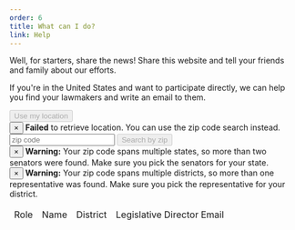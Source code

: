 ```yaml
---
order: 6
title: What can I do?
link: Help
---
```

Well, for starters, share the news! Share this website and tell your friends and family about our efforts.

If you're in the United States and want to participate directly, we can help you find your lawmakers and write an email to them.

<div class="panel panel-default">
	<div class="panel-body">
		<div class="row">
			<div class="col-md-3 col-md-offset-3">
				<button id="find-lawmakers-location" disabled="disabled" class="btn btn-primary">Use my location</button>
				<div class="alert alert-danger alert-dismissible fade in" id="location-alert" role="alert">
					<button type="button" class="close" data-dismiss="alert" aria-label="Close"><span aria-hidden="true">&times;</span></button>
					<strong>Failed</strong> to retrieve location. You can use the zip code search instead.
				</div>
			</div>
			<div class="col-md-3">
				<div class="input-group">
					<input type="text" class="form-control" placeholder="zip code" id="find-lawmakers-zip-text">
					<span class="input-group-btn">
						<button id="find-lawmakers-zip" disabled="disabled" class="btn btn-primary">Search by zip</button>
					</span>
				</div>
			</div>
		</div>
	</div>
	<div id="lawmaker-container">
		<div class="alert alert-warning alert-dismissible fade in" id="senators-warning" role="alert">
			<button type="button" class="close" data-dismiss="alert" aria-label="Close"><span aria-hidden="true">&times;</span></button>
			<strong>Warning:</strong> Your zip code spans multiple states, so more than two senators were found. Make sure you pick the senators for your state.
		</div>
		<div class="alert alert-warning alert-dismissible fade in" id="representatives-warning" role="alert">
			<button type="button" class="close" data-dismiss="alert" aria-label="Close"><span aria-hidden="true">&times;</span></button>
			<strong>Warning:</strong> Your zip code spans multiple districts, so more than one representative was found. Make sure you pick the representative for your district.
		</div>
		<table id="lawmaker-list" class="table table-striped">
			<thead>
				<tr>
					<td>Role</td>
					<td>Name</td>
					<td>District</td>
					<td>Legislative Director Email</td>
				</tr>
			</thead>
			<tbody>
			</tbody>
		</table>
	</div>
	<div id="email-text"></div>
</div>